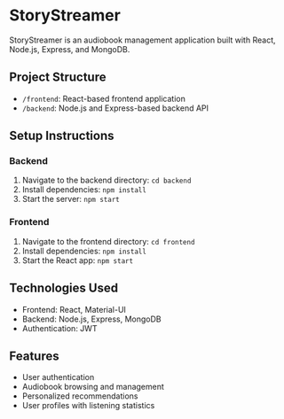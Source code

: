 # StoryStreamer

StoryStreamer is an audiobook management application built with React, Node.js, Express, and MongoDB.

## Project Structure

- `/frontend`: React-based frontend application
- `/backend`: Node.js and Express-based backend API

## Setup Instructions

### Backend
1. Navigate to the backend directory: `cd backend`
2. Install dependencies: `npm install`
3. Start the server: `npm start`

### Frontend
1. Navigate to the frontend directory: `cd frontend`
2. Install dependencies: `npm install`
3. Start the React app: `npm start`

## Technologies Used

- Frontend: React, Material-UI
- Backend: Node.js, Express, MongoDB
- Authentication: JWT

## Features

- User authentication
- Audiobook browsing and management
- Personalized recommendations
- User profiles with listening statistics